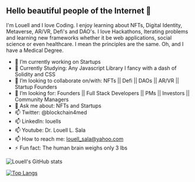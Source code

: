 ## Hello beautiful people of the Internet 👋

I'm Louell and I love Coding. I enjoy learning about NFTs, Digital Identity, Metaverse, AR/VR, Defi's and DAO's. I love Hackathons, Iterating problems and learning new frameworks whether it be web applications, social science or even healthcare. I mean the principles are the same. Oh, and I have a Medical Degree. 
 
- 🔭 I’m currently working on Startups
- 🌱 Currently Studying: Any Javascript Library I fancy with a dash of Solidity and CSS
- 👯 I’m looking to collaborate on/with: NFTs || Defi || DAOs || AR/VR || Startup Founders
- 🔮 I’m looking for: Founders || Full Stack Developers || PMs || Investors || Community Managers 
- 💬 Ask me about: NFTs and Startups
- 📫 Twitter: @blockchain4med
- 📫 LinkedIn: louells
- 📫 Youtube: Dr. Louell L. Sala 
- 📫 How to reach me: louell_sala@yahoo.com
- ⚡ Fun fact: The human brain weighs only 3 lbs

![Louell's GitHub stats](https://github-readme-stats.vercel.app/api?username=Alchemist21&show_icons=true&theme=radical)


[![Top Langs](https://github-readme-stats.vercel.app/api/top-langs/?username=Alchemist21&layout=compact)](https://github.com/anuraghazra/github-readme-stats)



<!--
**Alchemist21/Alchemist21** is a ✨ _special_ ✨ repository because its `README.md` (this file) appears on your GitHub profile.

Here are some ideas to get you started:

- 🔭 I’m currently working on ...
- 🌱 I’m currently learning ...
- 👯 I’m looking to collaborate on ...
- 🤔 I’m looking for help with ...
- 💬 Ask me about ...
- 📫 How to reach me: ...
- 😄 Pronouns: ...
- ⚡ Fun fact: ...
-->

